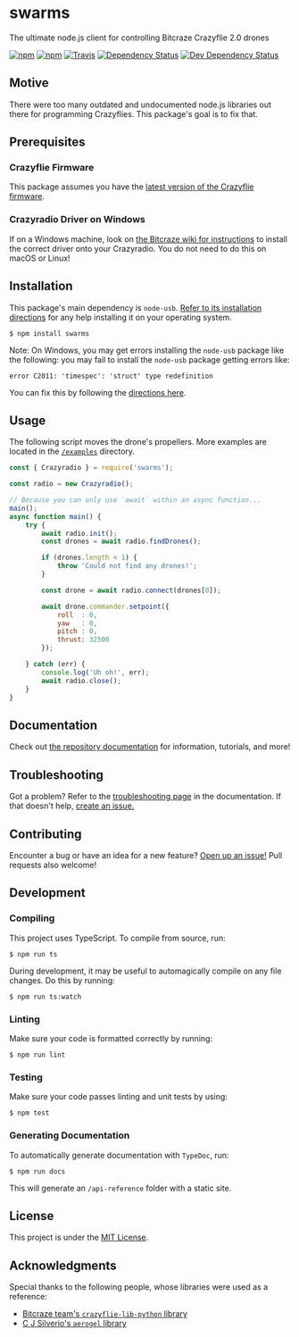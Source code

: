 # swarms

The ultimate node.js client for controlling Bitcraze Crazyflie 2.0 drones

[![npm](https://img.shields.io/npm/v/swarms.svg)](https://www.npmjs.com/package/swarms)
[![npm](https://img.shields.io/npm/dm/swarms.svg)](https://www.npmjs.com/package/swarms)
[![Travis](https://img.shields.io/travis/michaelgira23/swarms.svg)](https://travis-ci.org/michaelgira23/swarms)
[![Dependency Status](https://img.shields.io/david/michaelgira23/swarms.svg)](https://david-dm.org/michaelgira23/swarms)
[![Dev Dependency Status](https://img.shields.io/david/dev/michaelgira23/swarms.svg)](https://david-dm.org/michaelgira23/swarms?type=dev)

## Motive

There were too many outdated and undocumented node.js libraries out there for programming Crazyflies. This package's goal is to fix that.

## Prerequisites

### Crazyflie Firmware

This package assumes you have the [latest version of the Crazyflie firmware](https://www.bitcraze.io/getting-started-with-the-crazyflie-2-0/#latest-fw).

### Crazyradio Driver on Windows

If on a Windows machine, look on [the Bitcraze wiki for instructions](https://wiki.bitcraze.io/doc:crazyradio:index#drivers) to install the correct driver onto your Crazyradio. You do not need to do this on macOS or Linux!

## Installation

This package's main dependency is `node-usb`. [Refer to its installation directions](https://github.com/tessel/node-usb#installation) for any help installing it on your operating system.

```
$ npm install swarms
```

Note: On Windows, you may get errors installing the `node-usb` package like the following: you may fail to install the `node-usb` package getting errors like:

```
error C2011: 'timespec': 'struct' type redefinition
```

You can fix this by following the [directions here](https://github.com/libusb/libusb/issues/144#issuecomment-269832528).

## Usage

The following script moves the drone's propellers. More examples are located in the [`/examples`](https://github.com/michaelgira23/swarms/tree/master/examples) directory.

```javascript
const { Crazyradio } = require('swarms');

const radio = new Crazyradio();

// Because you can only use `await` within an async function...
main();
async function main() {
	try {
		await radio.init();
		const drones = await radio.findDrones();

		if (drones.length < 1) {
			throw 'Could not find any drones!';
		}

		const drone = await radio.connect(drones[0]);

		await drone.commander.setpoint({
			roll  : 0,
			yaw   : 0,
			pitch : 0,
			thrust: 32500
		});

	} catch (err) {
		console.log('Uh oh!', err);
		await radio.close();
	}
}
```

## Documentation

Check out [the repository documentation](https://github.com/michaelgira23/swarms/blob/master/docs/table-of-contents.md) for information, tutorials, and more!

## Troubleshooting

Got a problem? Refer to the [troubleshooting page](https://github.com/michaelgira23/swarms/blob/master/docs/troubleshooting.md) in the documentation. If that doesn't help, [create an issue.](https://github.com/michaelgira23/swarms/issues/new)

## Contributing

Encounter a bug or have an idea for a new feature? [Open up an issue!](https://github.com/michaelgira23/swarms/issues/new) Pull requests also welcome!

## Development

### Compiling

This project uses TypeScript. To compile from source, run:

```
$ npm run ts
```

During development, it may be useful to automagically compile on any file changes. Do this by running:

```
$ npm run ts:watch
```

### Linting

Make sure your code is formatted correctly by running:

```
$ npm run lint
```

### Testing

Make sure your code passes linting and unit tests by using:

```
$ npm test
```

### Generating Documentation

To automatically generate documentation with `TypeDoc`, run:

```
$ npm run docs
```

This will generate an `/api-reference` folder with a static site.

## License

This project is under the [MIT License](https://github.com/michaelgira23/swarms/blob/master/LICENSE).

## Acknowledgments

Special thanks to the following people, whose libraries were used as a reference:
- [Bitcraze team's `crazyflie-lib-python` library](https://github.com/bitcraze/crazyflie-lib-python)
- [C J Silverio's `aerogel` library](https://github.com/ceejbot/aerogel)
